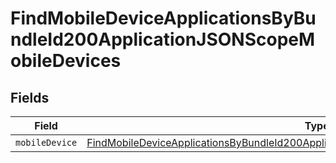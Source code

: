 # FindMobileDeviceApplicationsByBundleId200ApplicationJSONScopeMobileDevices


## Fields

| Field                                                                                                                                                                                                       | Type                                                                                                                                                                                                        | Required                                                                                                                                                                                                    | Description                                                                                                                                                                                                 |
| ----------------------------------------------------------------------------------------------------------------------------------------------------------------------------------------------------------- | ----------------------------------------------------------------------------------------------------------------------------------------------------------------------------------------------------------- | ----------------------------------------------------------------------------------------------------------------------------------------------------------------------------------------------------------- | ----------------------------------------------------------------------------------------------------------------------------------------------------------------------------------------------------------- |
| `mobileDevice`                                                                                                                                                                                              | [FindMobileDeviceApplicationsByBundleId200ApplicationJSONScopeMobileDevicesMobileDevice](../../models/operations/findmobiledeviceapplicationsbybundleid200applicationjsonscopemobiledevicesmobiledevice.md) | :heavy_minus_sign:                                                                                                                                                                                          | N/A                                                                                                                                                                                                         |